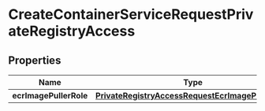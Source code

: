 

# CreateContainerServiceRequestPrivateRegistryAccess


## Properties

| Name | Type | Description | Notes |
|------------ | ------------- | ------------- | -------------|
|**ecrImagePullerRole** | [**PrivateRegistryAccessRequestEcrImagePullerRole**](PrivateRegistryAccessRequestEcrImagePullerRole.md) |  |  [optional] |



